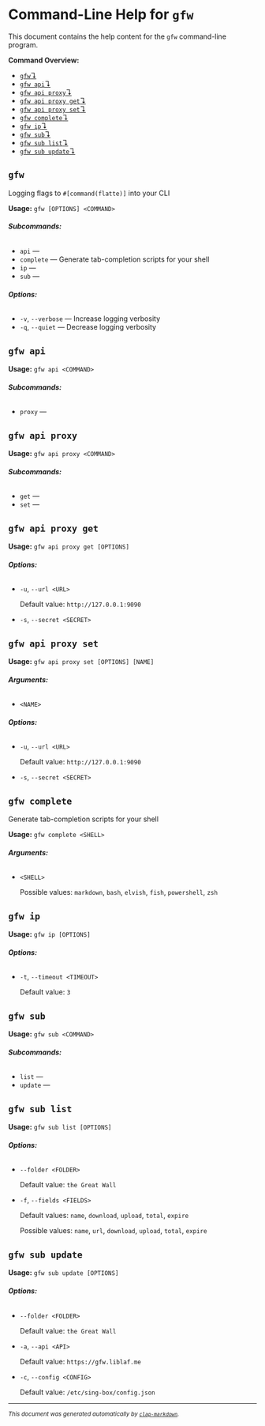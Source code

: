 # Command-Line Help for `gfw`

This document contains the help content for the `gfw` command-line program.

**Command Overview:**

- [`gfw`↴](#gfw)
- [`gfw api`↴](#gfw-api)
- [`gfw api proxy`↴](#gfw-api-proxy)
- [`gfw api proxy get`↴](#gfw-api-proxy-get)
- [`gfw api proxy set`↴](#gfw-api-proxy-set)
- [`gfw complete`↴](#gfw-complete)
- [`gfw ip`↴](#gfw-ip)
- [`gfw sub`↴](#gfw-sub)
- [`gfw sub list`↴](#gfw-sub-list)
- [`gfw sub update`↴](#gfw-sub-update)

## `gfw`

Logging flags to `#[command(flatte)]` into your CLI

**Usage:** `gfw [OPTIONS] <COMMAND>`

###### **Subcommands:**

- `api` —
- `complete` — Generate tab-completion scripts for your shell
- `ip` —
- `sub` —

###### **Options:**

- `-v`, `--verbose` — Increase logging verbosity
- `-q`, `--quiet` — Decrease logging verbosity

## `gfw api`

**Usage:** `gfw api <COMMAND>`

###### **Subcommands:**

- `proxy` —

## `gfw api proxy`

**Usage:** `gfw api proxy <COMMAND>`

###### **Subcommands:**

- `get` —
- `set` —

## `gfw api proxy get`

**Usage:** `gfw api proxy get [OPTIONS]`

###### **Options:**

- `-u`, `--url <URL>`

  Default value: `http://127.0.0.1:9090`

- `-s`, `--secret <SECRET>`

## `gfw api proxy set`

**Usage:** `gfw api proxy set [OPTIONS] [NAME]`

###### **Arguments:**

- `<NAME>`

###### **Options:**

- `-u`, `--url <URL>`

  Default value: `http://127.0.0.1:9090`

- `-s`, `--secret <SECRET>`

## `gfw complete`

Generate tab-completion scripts for your shell

**Usage:** `gfw complete <SHELL>`

###### **Arguments:**

- `<SHELL>`

  Possible values: `markdown`, `bash`, `elvish`, `fish`, `powershell`, `zsh`

## `gfw ip`

**Usage:** `gfw ip [OPTIONS]`

###### **Options:**

- `-t`, `--timeout <TIMEOUT>`

  Default value: `3`

## `gfw sub`

**Usage:** `gfw sub <COMMAND>`

###### **Subcommands:**

- `list` —
- `update` —

## `gfw sub list`

**Usage:** `gfw sub list [OPTIONS]`

###### **Options:**

- `--folder <FOLDER>`

  Default value: `the Great Wall`

- `-f`, `--fields <FIELDS>`

  Default values: `name`, `download`, `upload`, `total`, `expire`

  Possible values: `name`, `url`, `download`, `upload`, `total`, `expire`

## `gfw sub update`

**Usage:** `gfw sub update [OPTIONS]`

###### **Options:**

- `--folder <FOLDER>`

  Default value: `the Great Wall`

- `-a`, `--api <API>`

  Default value: `https://gfw.liblaf.me`

- `-c`, `--config <CONFIG>`

  Default value: `/etc/sing-box/config.json`

<hr/>

<small><i>
This document was generated automatically by
<a href="https://crates.io/crates/clap-markdown"><code>clap-markdown</code></a>.
</i></small>
